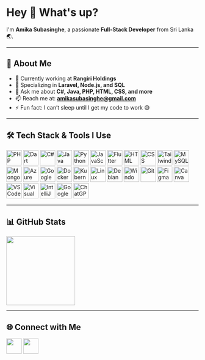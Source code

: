<h1 align="left">Hey 👋 What's up?</h1>

<p align="left">
  I'm <b>Amika Subasinghe</b>, a passionate <b>Full-Stack Developer</b> from Sri Lanka 🌏.
</p>

---

## 🚀 About Me

- 🔭 Currently working at **Rangiri Holdings**  
- 🌱 Specializing in **Laravel, Node.js, and SQL**  
- 💬 Ask me about **C#, Java, PHP, HTML, CSS, and more**  
- 📫 Reach me at: **amikasubasinghe@gmail.com**  
- ⚡ Fun fact: I can’t sleep until I get my code to work 😅  

---

## 🛠 Tech Stack & Tools I Use

<style>
  .tech-icons img {
    transition: transform 0.2s ease-in-out, box-shadow 0.2s ease-in-out;
  }
  .tech-icons img:hover {
    transform: scale(1.15);
    box-shadow: 0 4px 15px rgba(0, 255, 204, 0.5);
    border-radius: 8px;
  }
</style>

<div class="tech-icons" align="left">
  
<!-- Languages -->
<img src="https://cdn.jsdelivr.net/gh/devicons/devicon/icons/php/php-original.svg" height="40" alt="PHP" />
<img src="https://cdn.jsdelivr.net/gh/devicons/devicon/icons/dart/dart-original.svg" height="40" alt="Dart" />
<img src="https://cdn.jsdelivr.net/gh/devicons/devicon/icons/csharp/csharp-original.svg" height="40" alt="C#" />
<img src="https://cdn.jsdelivr.net/gh/devicons/devicon/icons/java/java-original.svg" height="40" alt="Java" />
<img src="https://cdn.jsdelivr.net/gh/devicons/devicon/icons/python/python-original.svg" height="40" alt="Python" />
<img src="https://cdn.jsdelivr.net/gh/devicons/devicon/icons/javascript/javascript-original.svg" height="40" alt="JavaScript" />

<!-- Web & App -->
<img src="https://cdn.jsdelivr.net/gh/devicons/devicon/icons/flutter/flutter-original.svg" height="40" alt="Flutter" />
<img src="https://cdn.jsdelivr.net/gh/devicons/devicon/icons/html5/html5-original.svg" height="40" alt="HTML" />
<img src="https://cdn.jsdelivr.net/gh/devicons/devicon/icons/css3/css3-original.svg" height="40" alt="CSS" />
<img src="https://cdn.jsdelivr.net/gh/devicons/devicon/icons/tailwindcss/tailwindcss-original-wordmark.svg" height="40" alt="TailwindCSS" />

<!-- Databases -->
<img src="https://cdn.jsdelivr.net/gh/devicons/devicon/icons/mysql/mysql-original.svg" height="40" alt="MySQL" />
<img src="https://cdn.jsdelivr.net/gh/devicons/devicon/icons/mongodb/mongodb-original.svg" height="40" alt="MongoDB" />

<!-- Cloud & DevOps -->
<img src="https://cdn.jsdelivr.net/gh/devicons/devicon/icons/azure/azure-original.svg" height="40" alt="Azure" />
<img src="https://cdn.jsdelivr.net/gh/devicons/devicon/icons/googlecloud/googlecloud-original.svg" height="40" alt="Google Cloud" />
<img src="https://cdn.jsdelivr.net/gh/devicons/devicon/icons/docker/docker-original.svg" height="40" alt="Docker" />
<img src="https://cdn.jsdelivr.net/gh/devicons/devicon/icons/kubernetes/kubernetes-plain.svg" height="40" alt="Kubernetes" />

<!-- Servers & OS -->
<img src="https://cdn.jsdelivr.net/gh/devicons/devicon/icons/linux/linux-original.svg" height="40" alt="Linux" />
<img src="https://cdn.jsdelivr.net/gh/devicons/devicon/icons/debian/debian-original.svg" height="40" alt="Debian" />
<img src="https://cdn.jsdelivr.net/gh/devicons/devicon/icons/windows8/windows8-original.svg" height="40" alt="Windows Server" />

<!-- Tools -->
<img src="https://cdn.jsdelivr.net/gh/devicons/devicon/icons/git/git-original.svg" height="40" alt="Git" />
<img src="https://cdn.jsdelivr.net/gh/devicons/devicon/icons/figma/figma-original.svg" height="40" alt="Figma" />
<img src="https://cdn.jsdelivr.net/gh/devicons/devicon/icons/canva/canva-original.svg" height="40" alt="Canva" />
<img src="https://cdn.jsdelivr.net/gh/devicons/devicon/icons/vscode/vscode-original.svg" height="40" alt="VSCode" />
<img src="https://cdn.jsdelivr.net/gh/devicons/devicon/icons/visualstudio/visualstudio-plain.svg" height="40" alt="Visual Studio" />
<img src="https://cdn.jsdelivr.net/gh/devicons/devicon/icons/intellij/intellij-original.svg" height="40" alt="IntelliJ IDEA" />

<!-- AI -->
<img src="https://img.icons8.com/?size=48&id=loKj1zF7Px7V&format=png" height="40" alt="Google Gemini" />
<img src="https://img.icons8.com/?size=48&id=amA9mBfYVY3Y&format=png" height="40" alt="ChatGPT" />

</div>

---

## 📊 GitHub Stats

<p align="left">
  <img src="https://github-readme-stats.vercel.app/api/top-langs/?username=amika&layout=compact&theme=tokyonight" height="180" />
</p>

---

## 🌐 Connect with Me

<p align="left">
  <a href="mailto:amikasubasinghe@gmail.com"><img src="https://img.icons8.com/?size=48&id=QzN4pGkQYB8t&format=png" height="40" /></a>
  <a href="https://www.linkedin.com/in/amika-subasinghe/"><img src="https://cdn.jsdelivr.net/gh/devicons/devicon/icons/linkedin/linkedin-original.svg" height="40" /></a>
</p>
